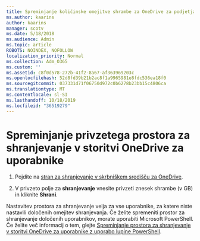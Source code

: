 ```yaml
---
title: Spreminjanje količinske omejitve shrambe za OneDrive za podjetja
ms.author: kaarins
author: kaarins
manager: scotv
ms.date: 5/18/2018
ms.audience: Admin
ms.topic: article
ROBOTS: NOINDEX, NOFOLLOW
localization_priority: Normal
ms.collection: Adm_O365
ms.custom: ''
ms.assetid: c8f0d578-272b-41f2-8a67-af363969203c
ms.openlocfilehash: 52d8fd39b21b2ac8f1a9965981e8fdc536ea18f0
ms.sourcegitcommit: 037331d71f06750d972c0b6278b23bb15c4806ca
ms.translationtype: MT
ms.contentlocale: sl-SI
ms.lasthandoff: 10/18/2019
ms.locfileid: "36519279"
---
```

# <a name="change-the-default-onedrive-storage-space-for-your-users"></a>Spreminjanje privzetega prostora za shranjevanje v storitvi OneDrive za uporabnike

1. Pojdite na [stran za shranjevanje v skrbniškem središču za OneDrive](https://admin.onedrive.com/?v=StorageSettings).
    
2. V privzeto polje za **shranjevanje** vnesite privzeti znesek shrambe (v GB) in kliknite **Shrani**.
    
Nastavitev prostora za shranjevanje velja za vse uporabnike, za katere niste nastavili določenih omejitev shranjevanja. Če želite spremeniti prostor za shranjevanje določenih uporabnikov, morate uporabiti Microsoft PowerShell. Če želite več informacij o tem, glejte [Spreminjanje prostora za shranjevanje v storitvi OneDrive za uporabnike z uporabo lupine PowerShell](https://go.microsoft.com/fwlink/?linkid=866402).
  

